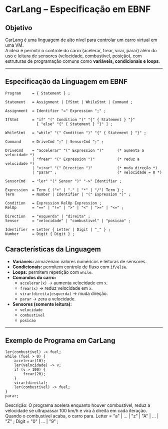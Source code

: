 # CarLang – Especificação em EBNF

## Objetivo
CarLang é uma linguagem de alto nível para controlar um carro virtual em uma VM.  
A ideia é permitir o controle do carro (acelerar, frear, virar, parar) além do uso e leitura de sensores (velocidade, combustível, posição), com estruturas de programação comuns como **variáveis, condicionais e loops**.

---

## Especificação da Linguagem em EBNF

```ebnf
Program     = { Statement } ;

Statement   = Assignment | IfStmt | WhileStmt | Command ;

Assignment  = Identifier "=" Expression ";" ;

IfStmt      = "if" "(" Condition ")" "{" { Statement } "}" 
              [ "else" "{" { Statement } "}" ] ;

WhileStmt   = "while" "(" Condition ")" "{" { Statement } "}" ;

Command     = DriveCmd ";" | SensorCmd ";" ;

DriveCmd    = "accelerar" "(" Expression ")"      (* aumenta a velocidade *)
            | "frear" "(" Expression ")"          (* reduz a velocidade *)
            | "virar" "(" Direction ")"           (* muda direção *)
            | "parar" ;                           (* velocidade = 0 *)

SensorCmd   = "ler" "(" Sensor ")" "->" Identifier ;

Expression  = Term { ("+" | "-" | "*" | "/") Term } ;
Term        = Number | Identifier | "(" Expression ")" ;

Condition   = Expression RelOp Expression ;
RelOp       = "==" | "!=" | ">" | "<" | ">=" | "<=" ;

Direction   = "esquerda" | "direita" ;
Sensor      = "velocidade" | "combustivel" | "posicao" ;

Identifier  = Letter { Letter | Digit | "_" } ;
Number      = Digit { Digit } ;
```

## Características da Linguagem

- **Variáveis:** armazenam valores numéricos e leituras de sensores.  
- **Condicionais:** permitem controle de fluxo com `if/else`.  
- **Loops:** permitem repetição com `while`.  
- **Comandos do carro:**
  - `accelerar(x)` → aumenta velocidade em `x`.
  - `frear(x)` → reduz velocidade em `x`.
  - `virar(direita|esquerda)` → muda direção.
  - `parar` → zera a velocidade.
- **Sensores (somente leitura):**
  - `velocidade`
  - `combustivel`
  - `posicao`

---

## Exemplo de Programa em CarLang

```carlang
ler(combustivel) -> fuel;
while (fuel > 0) {
    accelerar(10);
    ler(velocidade) -> v;
    if (v > 100) {
        frear(20);
    }
    virar(direita);
    ler(combustivel) -> fuel;
}
parar;
```

Descrição:
O programa acelera enquanto houver combustível, reduz a velocidade se ultrapassar 100 km/h e vira à direita em cada iteração. Quando o combustível acaba, o carro para.
Letter      = "a" | ... | "z" | "A" | ... | "Z" ;
Digit       = "0" | ... | "9" ;

